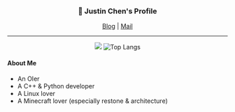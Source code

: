 <h3 align="center">👋 Justin Chen's Profile</h3>
<p align="center">
  <a href="https://ctj12461.vercel.app">Blog</a> |
  <a href="mailto:ctj12461@163.com">Mail</a>
</p>
<hr/>

<p align="center">
  <img src="https://github-readme-stats.vercel.app/api?username=ctj12461&count_private=true&show_icon=true&include_all_commits&hide_border=true"/>
  <img alt="Top Langs" src="https://github-readme-stats.vercel.app/api/top-langs/?username=ctj12461&layout=compact&hide_border=true"/>
</p>



#### About Me
 - An OIer
 - A C++ & Python developer
 - A Linux lover
 - A Minecraft lover (especially restone & architecture)

<!--
**ctj12461/ctj12461** is a ✨ _special_ ✨ repository because its `README.md` (this file) appears on your GitHub profile.

Here are some ideas to get you started:

- 🔭 I’m currently working on ...
- 🌱 I’m currently learning ...
- 👯 I’m looking to collaborate on ...
- 🤔 I’m looking for help with ...
- 💬 Ask me about ...
- 📫 How to reach me: ...
- 😄 Pronouns: ...
- ⚡ Fun fact: ...
-->
